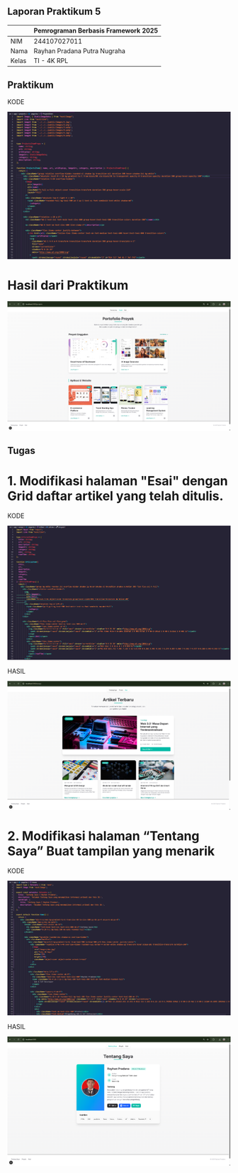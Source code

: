 ## Laporan Praktikum 5

|  | Pemrograman Berbasis Framework 2025 |
|--|--|
| NIM |  244107027011|
| Nama |  Rayhan Pradana Putra Nugraha |
| Kelas | TI - 4K RPL |

## Praktikum
KODE

![Screenshot](public\images\kodeproyek.png)

# Hasil dari Praktikum

![Screenshot](public\images\proyek.png)

## Tugas

# 1. Modifikasi halaman "Esai" dengan Grid daftar artikel yang telah ditulis. 

KODE

![Screenshot](public\images\kodeesai.png)


HASIL

![Screenshot](public\images\esai.png)

# 2. Modifikasi halaman “Tentang Saya” Buat tampilan yang menarik  

KODE

![Screenshot](public\images\kodetentang.png)

HASIL

![Screenshot](public\images\tentang.png)



